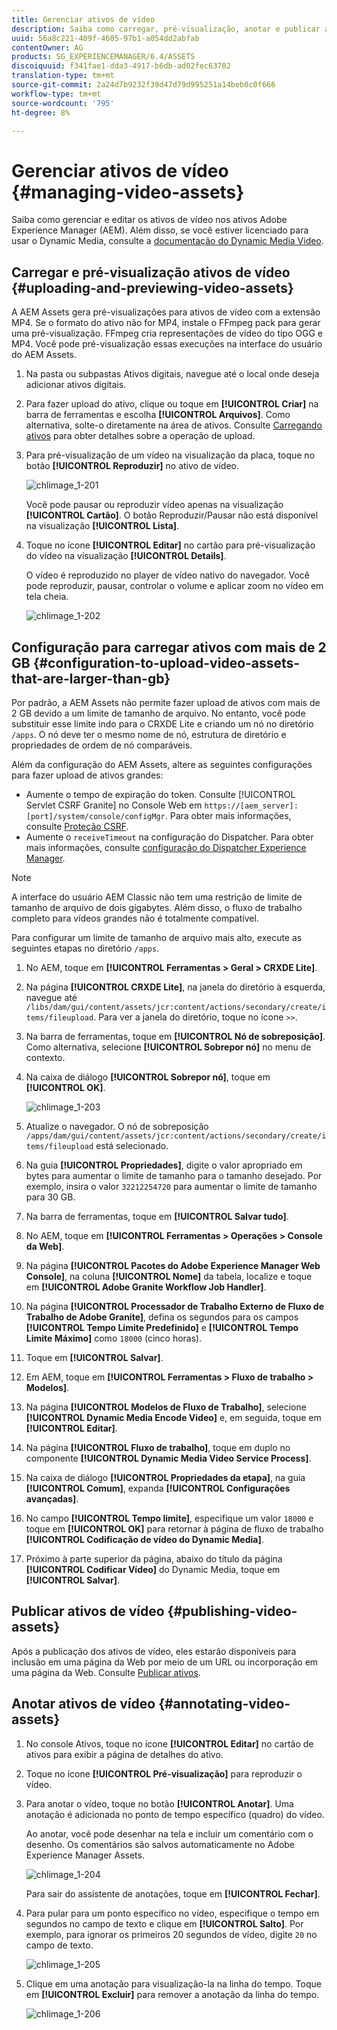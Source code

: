 ```yaml
---
title: Gerenciar ativos de vídeo
description: Saiba como carregar, pré-visualização, anotar e publicar ativos de vídeo.
uuid: 56a8c221-409f-4605-97b1-a054dd2abfab
contentOwner: AG
products: SG_EXPERIENCEMANAGER/6.4/ASSETS
discoiquuid: f341fae1-dda3-4917-b6db-ad02fec63702
translation-type: tm+mt
source-git-commit: 2a24d7b9232f39d47d79d995251a14beb0c0f666
workflow-type: tm+mt
source-wordcount: '795'
ht-degree: 8%

---
```



# Gerenciar ativos de vídeo {#managing-video-assets}

Saiba como gerenciar e editar os ativos de vídeo nos ativos Adobe Experience Manager (AEM). Além disso, se você estiver licenciado para usar o Dynamic Media, consulte a [documentação do Dynamic Media Video](video.md).

## Carregar e pré-visualização ativos de vídeo {#uploading-and-previewing-video-assets}

A AEM Assets gera pré-visualizações para ativos de vídeo com a extensão MP4. Se o formato do ativo não for MP4, instale o FFmpeg pack para gerar uma pré-visualização. FFmpeg cria representações de vídeo do tipo OGG e MP4. Você pode pré-visualização essas execuções na interface do usuário do AEM Assets.

1. Na pasta ou subpastas Ativos digitais, navegue até o local onde deseja adicionar ativos digitais.
1. Para fazer upload do ativo, clique ou toque em **[!UICONTROL Criar]** na barra de ferramentas e escolha **[!UICONTROL Arquivos]**. Como alternativa, solte-o diretamente na área de ativos. Consulte [Carregando ativos](managing-assets-touch-ui.md#uploading-assets) para obter detalhes sobre a operação de upload.
1. Para pré-visualização de um vídeo na visualização da placa, toque no botão **[!UICONTROL Reproduzir]** no ativo de vídeo.

   ![chlimage_1-201](assets/chlimage_1-201.png)

   Você pode pausar ou reproduzir vídeo apenas na visualização **[!UICONTROL Cartão]**. O botão Reproduzir/Pausar não está disponível na visualização **[!UICONTROL Lista]**.

1. Toque no ícone **[!UICONTROL Editar]** no cartão para pré-visualização do vídeo na visualização **[!UICONTROL Details]**.

   O vídeo é reproduzido no player de vídeo nativo do navegador. Você pode reproduzir, pausar, controlar o volume e aplicar zoom no vídeo em tela cheia.

   ![chlimage_1-202](assets/chlimage_1-202.png)

## Configuração para carregar ativos com mais de 2 GB {#configuration-to-upload-video-assets-that-are-larger-than-gb}

Por padrão, a AEM Assets não permite fazer upload de ativos com mais de 2 GB devido a um limite de tamanho de arquivo. No entanto, você pode substituir esse limite indo para o CRXDE Lite e criando um nó no diretório `/apps`. O nó deve ter o mesmo nome de nó, estrutura de diretório e propriedades de ordem de nó comparáveis.

Além da configuração do AEM Assets, altere as seguintes configurações para fazer upload de ativos grandes:

* Aumente o tempo de expiração do token. Consulte [!UICONTROL Servlet CSRF Granite] no Console Web em `https://[aem_server]:[port]/system/console/configMgr`. Para obter mais informações, consulte [Proteção CSRF](/help/sites-developing/csrf-protection.md).
* Aumente o `receiveTimeout` na configuração do Dispatcher. Para obter mais informações, consulte [configuração do Dispatcher Experience Manager](https://docs.adobe.com/content/help/en/experience-manager-dispatcher/using/configuring/dispatcher-configuration.html#renders-options).

>[!NOTE]
>
>A interface do usuário AEM Classic não tem uma restrição de limite de tamanho de arquivo de dois gigabytes. Além disso, o fluxo de trabalho completo para vídeos grandes não é totalmente compatível.

Para configurar um limite de tamanho de arquivo mais alto, execute as seguintes etapas no diretório `/apps`.

1. No AEM, toque em **[!UICONTROL Ferramentas > Geral > CRXDE Lite]**.
1. Na página **[!UICONTROL CRXDE Lite]**, na janela do diretório à esquerda, navegue até `/libs/dam/gui/content/assets/jcr:content/actions/secondary/create/items/fileupload`. Para ver a janela do diretório, toque no ícone `>>`.
1. Na barra de ferramentas, toque em **[!UICONTROL Nó de sobreposição]**. Como alternativa, selecione **[!UICONTROL Sobrepor nó]** no menu de contexto.
1. Na caixa de diálogo **[!UICONTROL Sobrepor nó]**, toque em **[!UICONTROL OK]**.

   ![chlimage_1-203](assets/chlimage_1-203.png)

1. Atualize o navegador. O nó de sobreposição `/apps/dam/gui/content/assets/jcr:content/actions/secondary/create/items/fileupload` está selecionado.
1. Na guia **[!UICONTROL Propriedades]**, digite o valor apropriado em bytes para aumentar o limite de tamanho para o tamanho desejado. Por exemplo, insira o valor `32212254720` para aumentar o limite de tamanho para 30 GB.

1. Na barra de ferramentas, toque em **[!UICONTROL Salvar tudo]**.
1. No AEM, toque em **[!UICONTROL Ferramentas > Operações > Console da Web]**.
1. Na página **[!UICONTROL Pacotes do Adobe Experience Manager Web Console]**, na coluna **[!UICONTROL Nome]** da tabela, localize e toque em **[!UICONTROL Adobe Granite Workflow Job Handler]**.
1. Na página **[!UICONTROL Processador de Trabalho Externo de Fluxo de Trabalho de Adobe Granite]**, defina os segundos para os campos **[!UICONTROL Tempo Limite Predefinido]** e **[!UICONTROL Tempo Limite Máximo]** como `18000` (cinco horas).
1. Toque em **[!UICONTROL Salvar]**.
1. Em AEM, toque em **[!UICONTROL Ferramentas > Fluxo de trabalho > Modelos]**.
1. Na página **[!UICONTROL Modelos de Fluxo de Trabalho]**, selecione **[!UICONTROL Dynamic Media Encode Video]** e, em seguida, toque em **[!UICONTROL Editar]**.
1. Na página **[!UICONTROL Fluxo de trabalho]**, toque em duplo no componente **[!UICONTROL Dynamic Media Video Service Process]**.
1. Na caixa de diálogo **[!UICONTROL Propriedades da etapa]**, na guia **[!UICONTROL Comum]**, expanda **[!UICONTROL Configurações avançadas]**.
1. No campo **[!UICONTROL Tempo limite]**, especifique um valor `18000` e toque em **[!UICONTROL OK]** para retornar à página de fluxo de trabalho **[!UICONTROL Codificação de vídeo do Dynamic Media]**.
1. Próximo à parte superior da página, abaixo do título da página **[!UICONTROL Codificar Vídeo]** do Dynamic Media, toque em **[!UICONTROL Salvar]**.

## Publicar ativos de vídeo {#publishing-video-assets}

Após a publicação dos ativos de vídeo, eles estarão disponíveis para inclusão em uma página da Web por meio de um URL ou incorporação em uma página da Web. Consulte [Publicar ativos](publishing-dynamicmedia-assets.md).

## Anotar ativos de vídeo {#annotating-video-assets}

1. No console Ativos, toque no ícone **[!UICONTROL Editar]** no cartão de ativos para exibir a página de detalhes do ativo.
1. Toque no ícone **[!UICONTROL Pré-visualização]** para reproduzir o vídeo.
1. Para anotar o vídeo, toque no botão **[!UICONTROL Anotar]**. Uma anotação é adicionada no ponto de tempo específico (quadro) do vídeo.

   Ao anotar, você pode desenhar na tela e incluir um comentário com o desenho. Os comentários são salvos automaticamente no Adobe Experience Manager Assets.

   ![chlimage_1-204](assets/chlimage_1-204.png)

   Para sair do assistente de anotações, toque em **[!UICONTROL Fechar]**.

1. Para pular para um ponto específico no vídeo, especifique o tempo em segundos no campo de texto e clique em **[!UICONTROL Salto]**. Por exemplo, para ignorar os primeiros 20 segundos de vídeo, digite `20` no campo de texto.

   ![chlimage_1-205](assets/chlimage_1-205.png)

1. Clique em uma anotação para visualização-la na linha do tempo. Toque em **[!UICONTROL Excluir]** para remover a anotação da linha do tempo.

   ![chlimage_1-206](assets/chlimage_1-206.png)
